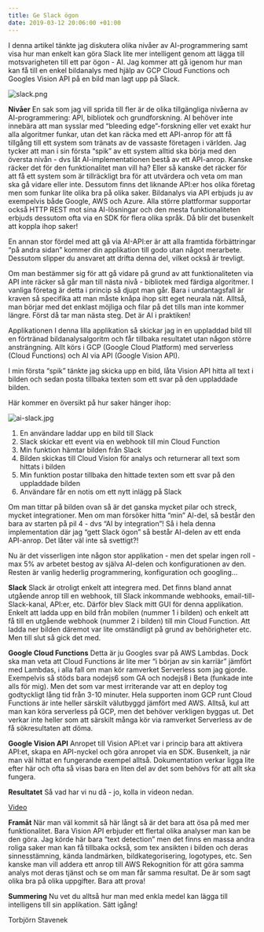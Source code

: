 ```yaml
---
title: Ge Slack ögon
date: 2019-03-12 20:06:00 +01:00
---
```


I denna artikel tänkte jag diskutera olika nivåer av AI-programmering samt visa hur man enkelt kan göra Slack lite mer intelligent genom att lägga till motsvarigheten till ett par ögon - AI. Jag kommer att gå igenom hur man kan få till en enkel bildanalys med hjälp av GCP Cloud Functions och Googles Vision API på en bild man lagt upp på Slack.

![slack.png](/uploads/slack.png)

**Nivåer**
En sak som jag vill sprida till fler är de olika tillgängliga nivåerna av AI-programmering: API, bibliotek och grundforskning. AI behöver inte innebära att man sysslar med “bleeding edge”-forskning eller vet exakt hur alla algoritmer funkar, utan det kan räcka med ett API-anrop för att få tillgång till ett system som tränats av de vassaste företagen i världen. Jag tycker att man i sin första “spik” av ett system alltid ska börja med den översta nivån - dvs låt AI-implementationen bestå av ett API-anrop. Kanske räcker det för den funktionalitet man vill ha? Eller så kanske det räcker för att få ett system som är tillräckligt bra för att utvärdera och veta om man ska gå vidare eller inte. Dessutom finns det liknande API:er hos olika företag men som funkar lite olika bra på olika saker. Bildanalys via API erbjuds ju av exempelvis både Google, AWS och Azure. Alla större plattformar supportar också HTTP REST mot sina AI-lösningar och den mesta funktionaliteten erbjuds dessutom ofta via en SDK för flera olika språk. Då blir det busenkelt att koppla ihop saker!

En annan stor fördel med att gå via AI-API:er är att alla framtida förbättringar “på andra sidan” kommer din applikation till godo utan något merarbete. Dessutom slipper du ansvaret att drifta denna del, vilket också är trevligt. 

Om man bestämmer sig för att gå vidare på grund av att funktionaliteten via API inte räcker så går man till nästa nivå - bibliotek med färdiga algoritmer. I vanliga företag är detta i princip så djupt man går. Bara i undantagsfall är kraven så specifika att man måste knåpa ihop sitt eget neurala nät. Alltså, man börjar med det enklast möjliga och filar på det tills man inte kommer längre. Först då tar man nästa steg. Det är AI i praktiken! 

Applikationen
I denna lilla applikation så skickar jag in en uppladdad bild till en förtränad bildanalysalgoritm och får tillbaka resultatet utan någon större ansträngning. Allt körs i GCP (Google Cloud Platform) med serverless (Cloud Functions) och AI via API (Google Vision API). 

I min första “spik” tänkte jag skicka upp en bild, låta Vision API hitta all text i bilden och sedan posta tillbaka texten som ett svar på den uppladdade bilden.

Här kommer en översikt på hur saker hänger ihop:

![ai-slack.jpg](/uploads/ai-slack.jpg)

1. En användare laddar upp en bild till Slack
2. Slack skickar ett event via en webhook till min Cloud Function
3. Min funktion hämtar bilden från Slack
4. Bilden skickas till Cloud Vision för analys och returnerar all text som hittats i bilden
5. Min funktion postar tillbaka den hittade texten som ett svar på den uppladdade  bilden
6. Användare får en notis om ett nytt inlägg på Slack

Om man tittar på bilden ovan så är det ganska mycket pilar och streck, mycket integrationer. Men om man försöker hitta “min” AI-del, så består den bara av starten på pil 4 - dvs “AI by integration”! Så i hela denna implementation där jag “gett Slack ögon” så består AI-delen av ett enda API-anrop. Det låter väl inte så svettigt?! 

Nu är det visserligen inte någon stor applikation - men det spelar ingen roll - max 5% av arbetet bestog av själva AI-delen och konfigurationen av den. Resten är vanlig hederlig programmering, konfiguration och googling...

**Slack**
Slack är otroligt enkelt att integrera med. Det finns bland annat utgående anrop till en webhook, till Slack inkommande webhooks, email-till-Slack-kanal, API:er, etc.
Därför  blev Slack mitt GUI för denna applikation. Enkelt att ladda upp en bild från mobilen (nummer 1 i bilden) och enkelt att få till en utgående webhook (nummer 2 i bilden) till min Cloud Function. Att ladda ner bilden däremot var lite omständligt på grund av behörigheter etc. Men till slut så gick det med.

**Google Cloud Functions**
Detta är ju Googles svar på AWS Lambdas. Dock ska man veta att Cloud Functions är lite mer “i början av sin karriär” jämfört med Lambdas, i alla fall om man kör ramverket Serverless som jag gjorde. Exempelvis så stöds bara nodejs6 som GA och nodejs8 i Beta (funkade inte alls för mig). Men det som var mest irriterande var att en deploy tog godtyckligt lång tid från 3-10 minuter. Hela supporten inom GCP runt Cloud Functions är inte heller särskilt välutbyggd jämfört med AWS. Alltså, kul att man kan köra serverless på GCP, men det behöver verkligen byggas ut. Det verkar inte heller som att särskilt många kör via ramverket Serverless av de få sökresultaten att döma.

**Google Vision API**
Anropet till Vision API:et var i princip bara att aktivera API:et, skapa en API-nyckel och göra anropet via en SDK. Busenkelt, ja när man väl hittat en fungerande exempel alltså. Dokumentation verkar ligga lite efter här och ofta så visas bara en liten del av det som behövs för att allt ska fungera. 

**Resultatet**
Så vad har vi nu då - jo, kolla in videon nedan.

[Video](https://youtu.be/n5DlVr-s894)


**Framåt**
När man väl kommit så här långt så är det bara att ösa på med mer funktionalitet. Bara Vision API erbjuder ett flertal olika analyser man kan be den göra. Jag körde här bara “text detection” men det finns en massa andra roliga saker man kan få tillbaka också, som tex ansikten i bilden och deras sinnesstämning, kända landmärken, bildkategorisering, logotypes, etc.
Sen kanske man vill addera ett anrop till AWS Rekognition för att göra samma analys mot deras tjänst och se om man får samma resultat. De är som sagt olika bra på olika uppgifter. Bara att prova!

**Summering**
Nu vet du alltså hur man med enkla medel kan lägga till intelligens till sin applikation. Sätt igång!


Torbjörn Stavenek


